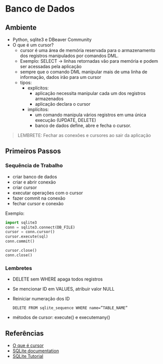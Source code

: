 # Banco de Dados
## Ambiente
- Python, sqlite3 e DBeaver Community
- O que é um cursor?
  - cursor é uma área de memória reservada para o armazenamento dos registros manipulados por comandos DML.
  - Exemplo: SELECT -> linhas retornadas vão para memória e podem ser acessadas pela aplicação
  - sempre que o comando DML manipular mais de uma linha de informação, dados irão para um cursor
  - tipos:
    - explícitos: 
      - aplicação necessita manipular cada um dos registros armazenados
      - aplicação declara o cursor
    - implícitos:
      - um comando manipula vários registros em uma única execução (UPDATE, DELETE)
      - banco de dados define, abre e fecha o cursor.

> LEMBRETE: Fechar as conexões e cursores ao sair da aplicação


## Primeiros Passos

### Sequência de Trabalho

- criar banco de dados
- criar e abrir conexão
- criar cursor
- executar operações com o cursor
- fazer commit na conexão
- fechar cursor e conexão

Exemplo:

```python 
import sqlite3
conn = sqlite3.connect(DB_FILE)
cursor = conn.cursor()
cursor.execute(sql)
conn.commit()

cursor.close()
conn.close()
```

### Lembretes

- DELETE sem WHERE apaga todos registros
- Se mencionar ID em VALUES, atribuir valor NULL
- Reiniciar numeração dos ID
  
  ` DELETE FROM sqlite_sequence WHERE name=”TABLE_NAME” `

- métodos de cursor: execute() e executemany()

## Referências
- [O que é cursor](https://www.youtube.com/watch?v=0ALGFmASo6I)
- [SQLite documentation](https://www.sqlite.org/doclist.html)
- [SQLite Tutorial](https://www.techonthenet.com/sqlite/index.php)
